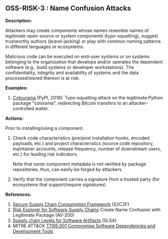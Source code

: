 ## OSS-RISK-3 : Name Confusion Attacks

**Description:**

Attackers may create components whose names resemble names of legitimate open-source or system components (typo-squatting), suggest trustworthy authors (brand-jacking) or play with common naming patterns in different languages or ecosystems.

Malicious code can be executed on end-user systems or on systems belonging to the organization that develops and/or operates the dependent software (e.g., build systems or developer workstations). The confidentiality, integrity and availability of systems and the data processed/stored thereon is at risk.

**Examples:**

1. [Colourama](https://bertusk.medium.com/cryptocurrency-clipboard-hijacker-discovered-in-pypi-repository-b66b8a534a8) (PyPI, 2018): Typo-squatting attack on the legitimate Python package "colorama", redirecting Bitcoin transfers to an attacker-controlled wallet.

**Actions:**

Prior to installing/using a component: 
1. Check code characteristics (pre/post installation hooks, encoded payloads, etc.) and project characteristics (source code repository, maintainer accounts, release frequency, number of downstream users, etc.) for leading risk indicators.

    Note that some component metadata is not verified by package repositories, thus, can easily be forged by attackers.
    
2. Verify that the component carries a signature from a trusted party (for ecosystems that support/require signatures)

**References:**

1. [Secure Supply Chain Consumption Framework](https://www.microsoft.com/en-us/securityengineering/opensource) (S2C2F)
2. [Risk Explorer for Software Supply Chains](https://riskexplorer.endorlabs.com/) Create Name Confusion with Legitimate Package (AV-200)
3. [Supply chain Levels for Software Artifacts](https://slsa.dev/) (SLSA)
4. MITRE ATT&CK [T1195.001 Compromise Software Dependencies and Development Tools](https://attack.mitre.org/techniques/T1195/001/)
